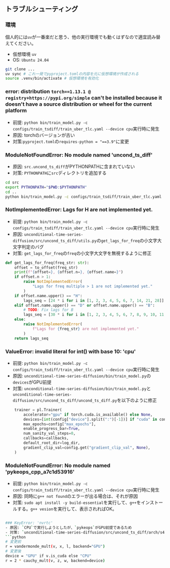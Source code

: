 ## トラブルシューティング
### 環境
個人的には`uv`が一番楽だと思う、他の実行環境でも動くはずなので適宜読み替えてください。
- 仮想環境 `uv`
- OS: `Ubuntu 24.04`

```bash
git clone ...
uv sync # これ一発でpyproject.tomlの内容を元に仮想環境が作成される
source .venv/bin/activate # 仮想環境を有効化
```

### error: distribution `torch==1.13.1 @ registry+https://pypi.org/simple` can't be installed because it doesn't have a source distribution or wheel for the current platform
- 前提: `python bin/train_model.py -c configs/train_tsdiff/train_uber_tlc.yaml --device cpu`実行時に発生
- 原因: torchのバージョンが古い
- 対策:`pyproject.toml`の`requires-python = "==3.9"`に変更

### ModuleNotFoundError: No module named 'uncond_ts_diff'
- 原因: `src.uncond_ts_diff`がPYTHONPATHに含まれていない
- 対策: `PYTHONPATH`に`src`ディレクトリを追加する
```bash
cd src
export PYTHONPATH="$PWD:$PYTHONPATH"
cd ..
python bin/train_model.py -c configs/train_tsdiff/train_uber_tlc.yaml 
```

### NotImplementedError: Lags for H are not implemented yet.
- 前提: `python bin/train_model.py -c configs/train_tsdiff/train_uber_tlc.yaml --device cpu`実行時に発生
- 原因: `unconditional-time-series-diffusion/src/uncond_ts_diff/utils.py`の`get_lags_for_freq`の小文字大文字判定のバグ
- 対策: `get_lags_for_freq`の`freq`の小文字大文字を無視するように修正
```python
def get_lags_for_freq(freq_str: str):
    offset = to_offset(freq_str)
    print(f"{offset=}, {offset.n=}, {offset.name=}")
    if offset.n > 1:
        raise NotImplementedError(
            "Lags for freq multiple > 1 are not implemented yet."
        )
    if offset.name.upper() == "H":
        lags_seq = [24 * i for i in [1, 2, 3, 4, 5, 6, 7, 14, 21, 28]]
    elif offset.name.upper() == "D" or offset.name.upper() == "B":
        # TODO: Fix lags for B
        lags_seq = [30 * i for i in [1, 2, 3, 4, 5, 6, 7, 8, 9, 10, 11, 12]]
    else:
        raise NotImplementedError(
            f"Lags for {freq_str} are not implemented yet."
        )
    return lags_seq
```

### ValueError: invalid literal for int() with base 10: 'cpu'
- 前提: `python bin/train_model.py -c configs/train_tsdiff/train_uber_tlc.yaml --device cpu`実行時に発生
- 原因: `unconditional-time-series-diffusion/bin/train_model.py`の`devices`がGPU前提
- 対策: `unconditional-time-series-diffusion/bin/train_model.py`と`unconditional-time-series-diffusion/src/uncond_ts_diff/uncond_ts_diff.py`を以下のように修正
```python
    trainer = pl.Trainer(
        accelerator="gpu" if torch.cuda.is_available() else None,
        devices=[int(config["device"].split(":")[-1])] if "cuda" in config["device"] else None, # 修正
        max_epochs=config["max_epochs"],
        enable_progress_bar=True,
        num_sanity_val_steps=0,
        callbacks=callbacks,
        default_root_dir=log_dir,
        gradient_clip_val=config.get("gradient_clip_val", None),
    )
```

### ModuleNotFoundError: No module named 'pykeops_cpp_a7c1d53916'
- 前提: `python bin/train_model.py -c configs/train_tsdiff/train_uber_tlc.yaml --device cpu`実行時に発生
- 原因: 同時に`g++ not found`のエラーが出る場合は、それが原因
- 対策: `sudo apt install -y build-essential`を実行して、`g++`をインストールする。`g++ vesion`を実行して、表示されればOK。
```bash

### KeyError: 'nvrtc'
- 原因: `CPU`で実行しようとしたが、`pykeops`がGPU前提であるため
- 対策: `unconditional-time-series-diffusion/src/uncond_ts_diff/arch/s4.py`のbackendを`CPU`に変更
```python
# 変更前
r = vandermonde_mult(v, x, l, backend="GPU")
# 変更後
device = "GPU" if v.is_cuda else "CPU"
r = 2 * cauchy_mult(v, z, w, backend=device)
```
